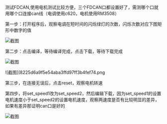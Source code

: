 测试FDCAN,使用电机测试比较方便，三个FDCAN口都设置好了，需测哪个口就用哪个口连接can线（电调使用c620，电机使用RM3508）

第一步：打开程序后，观察电调在短时间的闪烁绿灯的次数，闪烁次数对应下图矩形中数字的值

![截图](8225d6a9f5e54aba3ffd97ff3b4fef74.png)

第二步：点击编译，等待编译完成，点击下载，等待下载完成

![截图](04f8719ecdfdd4ea6c0d922693280473.png)

![截图](8225d6a9f5e54aba3ffd97ff3b4fef74.png

第三步，在连接无误后，点击reset，观察电机转速

第四步，将set_speed1改为set_speed2，然后编辑下载，因为set_speed1的设置电机速度小于set_speed2的设置电机速度，观察两速度是否有比较明显的差异，如果有差异那证明can口是好的

![截图](c54e1cc236ae90e9b46045cfacff0905.png)